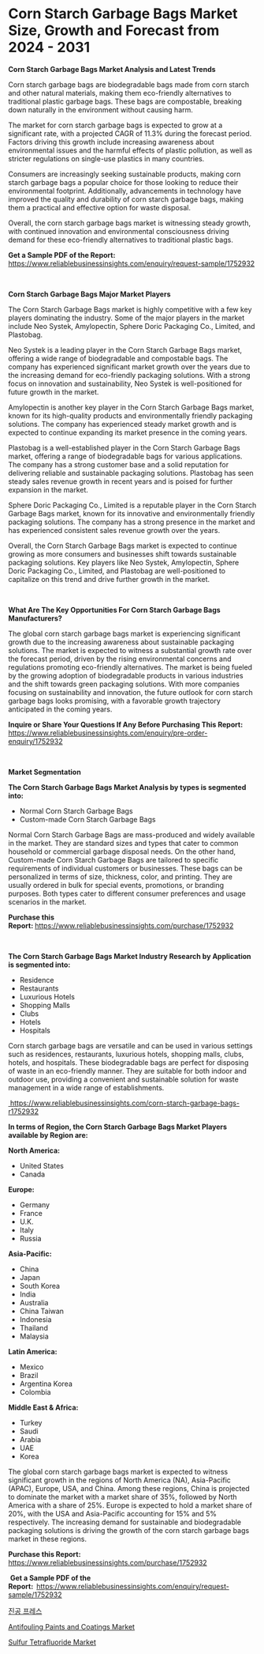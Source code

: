 <p><h1>Corn Starch Garbage Bags Market Size, Growth and Forecast from 2024 - 2031</h1></p><p><strong>Corn Starch Garbage Bags Market Analysis and Latest Trends</strong></p>
<p><p>Corn starch garbage bags are biodegradable bags made from corn starch and other natural materials, making them eco-friendly alternatives to traditional plastic garbage bags. These bags are compostable, breaking down naturally in the environment without causing harm.</p><p>The market for corn starch garbage bags is expected to grow at a significant rate, with a projected CAGR of 11.3% during the forecast period. Factors driving this growth include increasing awareness about environmental issues and the harmful effects of plastic pollution, as well as stricter regulations on single-use plastics in many countries.</p><p>Consumers are increasingly seeking sustainable products, making corn starch garbage bags a popular choice for those looking to reduce their environmental footprint. Additionally, advancements in technology have improved the quality and durability of corn starch garbage bags, making them a practical and effective option for waste disposal.</p><p>Overall, the corn starch garbage bags market is witnessing steady growth, with continued innovation and environmental consciousness driving demand for these eco-friendly alternatives to traditional plastic bags.</p></p>
<p><strong>Get a Sample PDF of the Report:&nbsp;</strong> <a href="https://www.reliablebusinessinsights.com/enquiry/request-sample/1752932">https://www.reliablebusinessinsights.com/enquiry/request-sample/1752932</a></p>
<p>&nbsp;</p>
<p><strong>Corn Starch Garbage Bags Major Market Players</strong></p>
<p><p>The Corn Starch Garbage Bags market is highly competitive with a few key players dominating the industry. Some of the major players in the market include Neo Systek, Amylopectin, Sphere Doric Packaging Co., Limited, and Plastobag. </p><p>Neo Systek is a leading player in the Corn Starch Garbage Bags market, offering a wide range of biodegradable and compostable bags. The company has experienced significant market growth over the years due to the increasing demand for eco-friendly packaging solutions. With a strong focus on innovation and sustainability, Neo Systek is well-positioned for future growth in the market.</p><p>Amylopectin is another key player in the Corn Starch Garbage Bags market, known for its high-quality products and environmentally friendly packaging solutions. The company has experienced steady market growth and is expected to continue expanding its market presence in the coming years.</p><p>Plastobag is a well-established player in the Corn Starch Garbage Bags market, offering a range of biodegradable bags for various applications. The company has a strong customer base and a solid reputation for delivering reliable and sustainable packaging solutions. Plastobag has seen steady sales revenue growth in recent years and is poised for further expansion in the market.</p><p>Sphere Doric Packaging Co., Limited is a reputable player in the Corn Starch Garbage Bags market, known for its innovative and environmentally friendly packaging solutions. The company has a strong presence in the market and has experienced consistent sales revenue growth over the years.</p><p>Overall, the Corn Starch Garbage Bags market is expected to continue growing as more consumers and businesses shift towards sustainable packaging solutions. Key players like Neo Systek, Amylopectin, Sphere Doric Packaging Co., Limited, and Plastobag are well-positioned to capitalize on this trend and drive further growth in the market.</p></p>
<p>&nbsp;</p>
<p><strong>What Are The Key Opportunities For Corn Starch Garbage Bags Manufacturers?</strong></p>
<p><p>The global corn starch garbage bags market is experiencing significant growth due to the increasing awareness about sustainable packaging solutions. The market is expected to witness a substantial growth rate over the forecast period, driven by the rising environmental concerns and regulations promoting eco-friendly alternatives. The market is being fueled by the growing adoption of biodegradable products in various industries and the shift towards green packaging solutions. With more companies focusing on sustainability and innovation, the future outlook for corn starch garbage bags looks promising, with a favorable growth trajectory anticipated in the coming years.</p></p>
<p><strong>Inquire or Share Your Questions If Any Before Purchasing This Report:</strong> <a href="https://www.reliablebusinessinsights.com/enquiry/pre-order-enquiry/1752932">https://www.reliablebusinessinsights.com/enquiry/pre-order-enquiry/1752932</a></p>
<p>&nbsp;</p>
<p><strong>Market Segmentation</strong></p>
<p><strong>The Corn Starch Garbage Bags Market Analysis by types is segmented into:</strong></p>
<p><ul><li>Normal Corn Starch Garbage Bags</li><li>Custom-made Corn Starch Garbage Bags</li></ul></p>
<p><p>Normal Corn Starch Garbage Bags are mass-produced and widely available in the market. They are standard sizes and types that cater to common household or commercial garbage disposal needs. On the other hand, Custom-made Corn Starch Garbage Bags are tailored to specific requirements of individual customers or businesses. These bags can be personalized in terms of size, thickness, color, and printing. They are usually ordered in bulk for special events, promotions, or branding purposes. Both types cater to different consumer preferences and usage scenarios in the market.</p></p>
<p><strong>Purchase this Report:&nbsp;</strong><a href="https://www.reliablebusinessinsights.com/purchase/1752932">https://www.reliablebusinessinsights.com/purchase/1752932</a></p>
<p>&nbsp;</p>
<p><strong>The Corn Starch Garbage Bags Market Industry Research by Application is segmented into:</strong></p>
<p><ul><li>Residence</li><li>Restaurants</li><li>Luxurious Hotels</li><li>Shopping Malls</li><li>Clubs</li><li>Hotels</li><li>Hospitals</li></ul></p>
<p><p>Corn starch garbage bags are versatile and can be used in various settings such as residences, restaurants, luxurious hotels, shopping malls, clubs, hotels, and hospitals. These biodegradable bags are perfect for disposing of waste in an eco-friendly manner. They are suitable for both indoor and outdoor use, providing a convenient and sustainable solution for waste management in a wide range of establishments.</p></p>
<p><a href="https://www.reliablebusinessinsights.com/corn-starch-garbage-bags-r1752932">&nbsp;https://www.reliablebusinessinsights.com/corn-starch-garbage-bags-r1752932</a></p>
<p><strong>In terms of Region, the Corn Starch Garbage Bags Market Players available by Region are:</strong></p>
<p>
    <p> <strong> North America: </strong>
        <ul>
            <li>United States</li>
            <li>Canada</li>
        </ul>
        </p> 
    <p> <strong> Europe: </strong>
        <ul>
            <li>Germany</li>
            <li>France</li>
            <li>U.K.</li>
            <li>Italy</li>
            <li>Russia</li>
        </ul>
        </p> 
    <p> <strong> Asia-Pacific: </strong>
        <ul>
            <li>China</li>
            <li>Japan</li>
            <li>South Korea</li>
            <li>India</li>
            <li>Australia</li>
            <li>China Taiwan</li>
            <li>Indonesia</li>
            <li>Thailand</li>
            <li>Malaysia</li>
        </ul>
        </p> 
    <p> <strong> Latin America: </strong>
        <ul>
            <li>Mexico</li>
            <li>Brazil</li>
            <li>Argentina Korea</li>
            <li>Colombia</li>
        </ul>
        </p> 
    <p> <strong> Middle East & Africa: </strong>
        <ul>
            <li>Turkey</li>
            <li>Saudi</li>
            <li>Arabia</li>
            <li>UAE</li>
            <li>Korea</li>
        </ul>
    </p>
    </p>
<p><p>The global corn starch garbage bags market is expected to witness significant growth in the regions of North America (NA), Asia-Pacific (APAC), Europe, USA, and China. Among these regions, China is projected to dominate the market with a market share of 35%, followed by North America with a share of 25%. Europe is expected to hold a market share of 20%, with the USA and Asia-Pacific accounting for 15% and 5% respectively. The increasing demand for sustainable and biodegradable packaging solutions is driving the growth of the corn starch garbage bags market in these regions.</p></p>
<p><strong>Purchase this Report: </strong><a href="https://www.reliablebusinessinsights.com/purchase/1752932">https://www.reliablebusinessinsights.com/purchase/1752932</a></p>
<p>&nbsp;<strong>Get a Sample PDF of the Report:&nbsp;&nbsp;</strong><a href="https://www.reliablebusinessinsights.com/enquiry/request-sample/1752932">https://www.reliablebusinessinsights.com/enquiry/request-sample/1752932</a></p>
<p><strong></strong></p>
<p><p><a href="https://github.com/wallacBahrtyinger567686/Market-Research-Report-List-3/blob/main/773516838641.md">진공 프레스</a></p><p><a href="https://github.com/bulahHamill83/Market-Research-Report-List-1/blob/main/antifouling-paints-and-coatings-market.md">Antifouling Paints and Coatings Market</a></p><p><a href="https://github.com/ReyesHowell/Market-Research-Report-List-1/blob/main/sulfur-tetrafluoride-market.md">Sulfur Tetrafluoride Market</a></p></p>